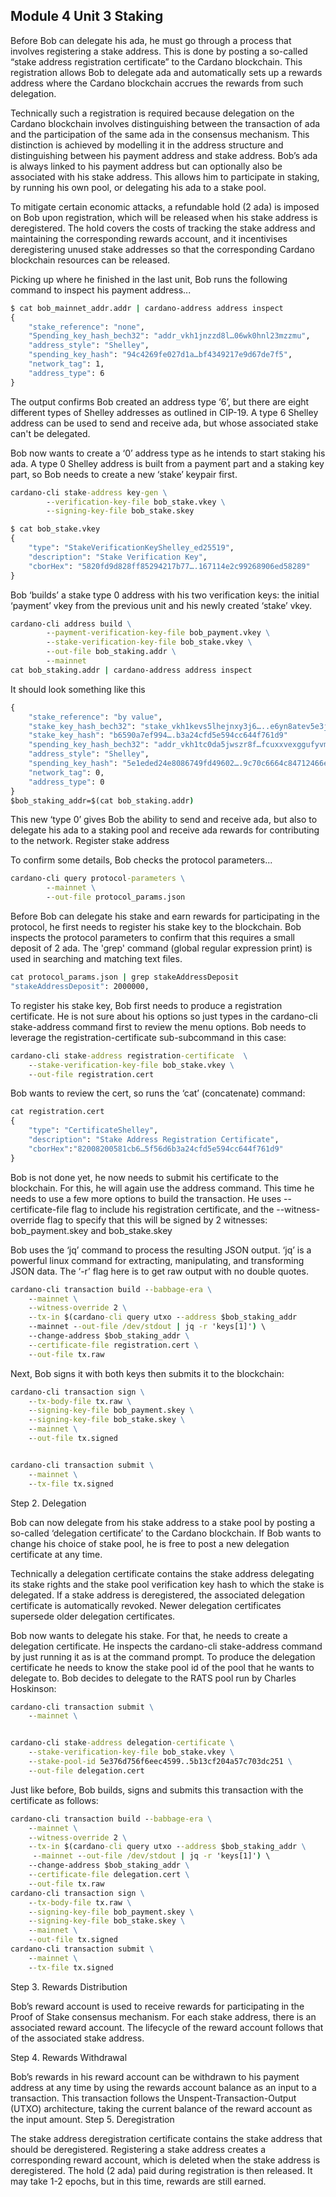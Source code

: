 ## Module 4 Unit 3 Staking

Before Bob can delegate his ada, he must go through a process that involves registering a stake address. This is done by posting a so-called “stake address registration certificate” to the Cardano blockchain. This registration allows Bob to delegate ada and automatically sets up a rewards address where the Cardano blockchain accrues the rewards from such delegation.

Technically such a registration is required because delegation on the Cardano blockchain involves distinguishing between the transaction of ada and the participation of the same ada in the consensus mechanism. This distinction is achieved by modelling it in the address structure and distinguishing between his payment address and stake address. Bob’s ada is always linked to his payment address but can optionally also be associated with his stake address. This allows him to participate in staking, by running his own pool, or delegating his ada to a stake pool.

To mitigate certain economic attacks, a refundable hold (2 ada) is imposed on Bob upon registration, which will be released when his stake address is deregistered. The hold covers the costs of tracking the stake address and maintaining the corresponding rewards account, and it incentivises deregistering unused stake addresses so that the corresponding Cardano blockchain resources can be released.

Picking up where he finished in the last unit, Bob runs the following command to inspect his payment address...

```cmd
$ cat bob_mainnet_addr.addr | cardano-address address inspect
{
    "stake_reference": "none",
    "Spending_key_hash_bech32": "addr_vkh1jnzzd8l…06wk0hnl23mzzmu",
    "address_style": "Shelley",
    "spending_key_hash": "94c4269fe027d1a…bf4349217e9d67de7f5",
    "network_tag": 1,
    "address_type": 6
}
```

The output confirms Bob created an address type ‘6’, but there are eight different types of Shelley addresses as outlined in CIP-19. A type 6 Shelley address can be used to send and receive ada, but whose associated stake can't be delegated.





Bob now wants to create a ‘0’ address type as he intends to start staking his ada. A type 0 Shelley address is built from a payment part and a staking key part, so Bob needs to create a new ‘stake’ keypair first. 

```cmd
cardano-cli stake-address key-gen \
		--verification-key-file bob_stake.vkey \
		--signing-key-file bob_stake.skey

$ cat bob_stake.vkey 
{
    "type": "StakeVerificationKeyShelley_ed25519",
    "description": "Stake Verification Key",
    "cborHex": "5820fd9d828ff85294217b77….167114e2c99268906ed58289"
}
```

Bob ‘builds’ a stake type 0 address with his two verification keys: the initial ‘payment’ vkey from the previous unit and his newly created ‘stake’ vkey. 

```cmd
cardano-cli address build \
		--payment-verification-key-file bob_payment.vkey \
		--stake-verification-key-file bob_stake.vkey \
		--out-file bob_staking.addr \
		--mainnet
cat bob_staking.addr | cardano-address address inspect
```

It should look something like this

```cmd
{
    "stake_reference": "by value",
    "stake_key_hash_bech32": "stake_vkh1kevs5lhejnxy3j6…..e6yn8atev5e3jy7asajygx8zx",      
    "stake_key_hash": "b6590a7ef994….b3a24cfd5e594cc644f761d9"
    "spending_key_hash_bech32": "addr_vkh1tc0da5jwszr8f…fcuxxvexggufyvmnhg3r5p2x",
    "address_style": "Shelley",
    "spending_key_hash": "5e1eded24e8086749fd49602….9c70c6664c84712466e774",
    "network_tag": 0,
    "address_type": 0
}
$bob_staking_addr=$(cat bob_staking.addr)
```

This new ‘type 0’ gives Bob the ability to send and receive ada, but also to delegate his ada to a staking pool and receive ada rewards for contributing to the network.
Register stake address 

To confirm some details, Bob checks the protocol parameters...

```cmd
cardano-cli query protocol-parameters \
		--mainnet \
		--out-file protocol_params.json
```

Before Bob can delegate his stake and earn rewards for participating in the protocol, he first needs to register his stake key to the blockchain. Bob inspects the protocol parameters to confirm that this requires a small deposit of 2 ada. The 'grep' command (global regular expression print) is used in searching and matching text files. 

```cmd
cat protocol_params.json | grep stakeAddressDeposit
"stakeAddressDeposit": 2000000,        
```

To register his stake key, Bob first needs to produce a registration certificate. He is not sure about his options so just types in the cardano-cli stake-address command first to review the menu options. Bob needs to leverage the registration-certificate sub-subcommand in this case: 

```cmd
cardano-cli stake-address registration-certificate  \
	--stake-verification-key-file bob_stake.vkey \
	--out-file registration.cert
```

Bob wants to review the cert, so runs the ‘cat’ (concatenate) command: 

```cmd
cat registration.cert
{
	"type": "CertificateShelley",
	"description": "Stake Address Registration Certificate",
	"cborHex":"82008200581cb6…5f56d6b3a24cfd5e594cc644f761d9"
}
```

Bob is not done yet, he now needs to submit his certificate to the blockchain. For this, he will again use the address command. This time he needs to use a few more options to build the transaction. He uses --certificate-file flag to include his registration certificate, and the --witness-override flag to specify that this will be signed by 2 witnesses: bob_payment.skey and bob_stake.skey


Bob uses the ‘jq’ command to process the resulting JSON output. ‘jq’ is a powerful linux command for extracting, manipulating, and transforming JSON data. The ‘-r’ flag here is to get raw output with no double quotes.

```cmd
cardano-cli transaction build --babbage-era \
	--mainnet \
	--witness-override 2 \
	--tx-in $(cardano-cli query utxo --address $bob_staking_addr
	--mainnet --out-file /dev/stdout | jq -r 'keys[1]') \
	--change-address $bob_staking_addr \
	--certificate-file registration.cert \
	--out-file tx.raw
```

Next, Bob signs it with both keys then submits it to the blockchain:

```cmd
cardano-cli transaction sign \
	--tx-body-file tx.raw \
	--signing-key-file bob_payment.skey \
	--signing-key-file bob_stake.skey \
	--mainnet \
	--out-file tx.signed


cardano-cli transaction submit \
	--mainnet \
	--tx-file tx.signed
```

Step 2. Delegation



Bob can now delegate from his stake address to a stake pool by posting a so-called ‘delegation certificate’ to the Cardano blockchain. If Bob wants to change his choice of stake pool, he is free to post a new delegation certificate at any time. 

Technically a delegation certificate contains the stake address delegating its stake rights and the stake pool verification key hash to which the stake is delegated. If a stake address is deregistered, the associated delegation certificate is automatically revoked. Newer delegation certificates supersede older delegation certificates.


Bob now wants to delegate his stake. For that, he needs to create a delegation certificate. He inspects the cardano-cli stake-address command by just running it as is at the command prompt. To produce the delegation certificate he needs to know the stake pool id of the pool that he wants to delegate to. Bob decides to delegate to the RATS pool run by Charles Hoskinson:

```cmd
cardano-cli transaction submit \
	--mainnet \


cardano-cli stake-address delegation-certificate \
	--stake-verification-key-file bob_stake.vkey \
	--stake-pool-id 5e376d756f6eec4599..5b13cf204a57c703dc251 \
	--out-file delegation.cert
```

Just like before, Bob builds, signs and submits this transaction with the certificate as follows:

```cmd
cardano-cli transaction build --babbage-era \
	--mainnet \
	--witness-override 2 \
	--tx-in $(cardano-cli query utxo --address $bob_staking_addr \
     --mainnet --out-file /dev/stdout | jq -r 'keys[1]') \
	--change-address $bob_staking_addr \
	--certificate-file delegation.cert \
	--out-file tx.raw
cardano-cli transaction sign \
	--tx-body-file tx.raw \
	--signing-key-file bob_payment.skey \
	--signing-key-file bob_stake.skey \
	--mainnet \
	--out-file tx.signed
cardano-cli transaction submit \
	--mainnet \
	--tx-file tx.signed
```


Step 3. Rewards Distribution





Bob’s reward account is used to receive rewards for participating in the Proof of Stake consensus mechanism. For each stake address, there is an associated reward account. The lifecycle of the reward account follows that of the associated stake address. 

Step 4. Rewards Withdrawal





Bob’s rewards in his reward account can be withdrawn to his payment address at any time by using the rewards account balance as an input to a transaction. This transaction follows the Unspent-Transaction-Output (UTXO) architecture, taking the current balance of the reward account as the input amount.
Step 5. Deregistration



The stake address deregistration certificate contains the stake address that should be deregistered. Registering a stake address creates a corresponding reward account, which is deleted when the stake address is deregistered. The hold (2 ada) paid during registration is then released. It may take 1-2 epochs, but in this time, rewards are still earned.

